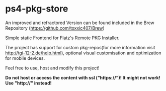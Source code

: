 # ps4-pkg-store

An improved and refractored Version can be found included in the Brew Repository (https://github.com/toxxic407/Brew)

Simple static Frontend for Flatz's Remote PKG Installer.

The project has support for custom pkg-repos(for more information visit http://tgi-12-2.de/help.html), optional visual customisation and optimization for mobile devices.

Feel free to use, host and modify this project!

<b>Do not host or access the content with ssl ("https://")! It might not work! Use "http://" instead!
